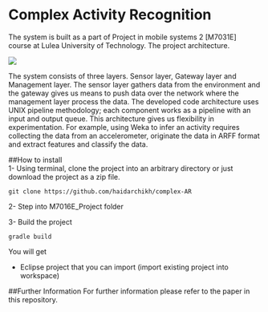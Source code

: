 # Complex Activity Recognition
The system is built as a part of Project in mobile systems 2 [M7031E] course at Lulea University of Technology. The project architecture.

![](https://raw.github.com/haidarchikh/complex-AR/master/resources/Architecture.png)

The system consists of three layers. Sensor layer, Gateway layer and Management layer. The sensor layer gathers data from the environment and the gateway gives us means to push data over the network where the management layer process the data. The developed code architecture uses UNIX pipeline methodology; each component works as a pipeline with an input and output queue. This architecture gives us flexibility in experimentation. For example, using Weka to infer an activity requires collecting the data from an accelerometer, originate the data in ARFF format and extract features and classify the data.

##How to install  
1- Using terminal, clone the project into an arbitrary directory or just download the project as a zip file.
``` Shell
git clone https://github.com/haidarchikh/complex-AR
```
2- Step into M7016E_Project folder

3- Build the project
``` shell
gradle build
```
You will get
* Eclipse project that you can import (import existing project into workspace)

##Further Information
For further information please refer to the paper in this repository.
